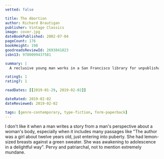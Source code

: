 ```yaml
---
vetted: false

title: The Abortion
author: Richard Brautigan
publisher: Vintage Classics
image: cover.jpg
dateBookPublished: 2002-07-04
pageCount: 176
bookHeight: 198
goodreadsReviewId: 2693841823
isbn13: 9780099437581

summary: |
  A reclusive young man works in a San Francisco library for unpublishable books. Life's losers, an astonishing number of whom seem to be writers, can bring their manuscripts to the library, where they will be welcomed, registered and shelved. They will not be read, but they will be cherished. In comes Vida, with her manuscript. Her book is about her gorgeous body in which she feels uncomfortable. The librarian makes her feel comfortable, and together they live in the back of the library until a trip to Tijuana changes them in ways neither of them had ever expected.

rating5: 1
rating7: 1

readDates: [[2019-01-29, 2019-02-02]]

dateRated: 2019-02-02
dateReviewed: 2019-02-02

tags: [genre-contemporary, type-fiction, form-paperback]
---
```


I don't like it when a man writes a story from a man's perspective about a woman's body, especially when it includes many passages like "The author was a girl about twelve years old, just entering into puberty. She had lemon-sized breasts against a green sweater. She was awakening to adolescence in a delightful way". Pervy and patriarchal, not to mention extremely mundane.
